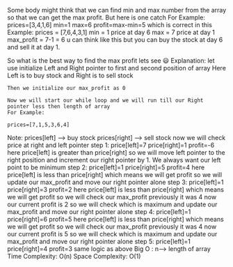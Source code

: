​Some body might think that we can find min and max number from the array so that we can get the max profit. But here is one catch
For Example:
prices=[3,4,1,6]
min=1
max=6
profit=max-min=5 which is correct 
in this Example:
prices = [7,6,4,3,1]
min = 1 price at day 6
max = 7 price at day 1
max_profit = 7-1 = 6 u can think like this but you can buy the stock at day 6 and sell it at day 1.

So what is the best way to  find the max profit lets see 😃
Explanation:
let use initialize Left and Right pointer to first and second position of array
Here Left is to buy stock and Right is to sell stock

    Then we initialize our max_profit as 0

    Now we will start our while loop and we will run till our Right pointer less then length of array
    For Example:

    prices=[7,1,5,3,6,4]
   Note:
        prices[left] --> buy stock
        prices[right] --> sell stock
    now we will check price at right and left pointer
    step 1:
    price[left]=7 price[right]=1 profit=-6
here price[left] is greater than price[right] so we will move left pointer to the right position and increment our right pointer by 1. We always want our left point to be minimum
    step 2:
    price[left]=1 price[right]=5 profit=4
    here price[left] is less than price[right] which means we will get profit so we will update our max_profit and move our right pointer alone
    step 3:
    price[left]=1 price[right]=3 profit=2
    here price[left] is less than price[right] which means we will get profit so we will check our max_profit previously it was 4 now our current profit is 2 so we will check which is maximum and update our max_profit and move our right pointer alone
    step 4:
    price[left]=1 price[right]=6 profit=5
    here price[left] is less than price[right] which means we will get profit so we will check our max_profit previously it was 4 now our current profit is 5 so we will check which is maximum and update our max_profit and move our right pointer alone
    step 5:
    price[left]=1 price[right]=4 profit=3
    same logic as above
	Big O :
n--> length of array
Time Complexity: O(n)
Space Complexity: O(1)
